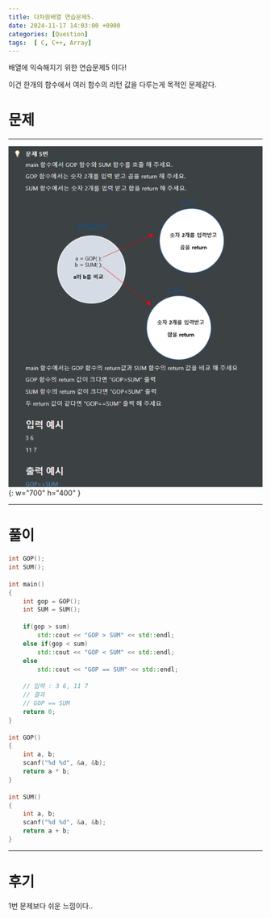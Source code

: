 ```yaml
---
title: 다차원배열 연습문제5.
date: 2024-11-17 14:03:00 +0900
categories: [Question]  
tags:  [ C, C++, Array]
---
```


배열에 익숙해지기 위한 연습문제5 이다!

이건 한개의 함수에서 여러 함수의 리턴 값을 다루는게 목적인 문제같다.

# 문제   
---------------------------------------

![Desktop View](/assets/img/Array5.png){: w="700" h="400" }

---------------------------------------

# 풀이

```c++
int GOP();
int SUM();

int main()
{
    int gop = GOP();
    int SUM = SUM();

    if(gop > sum)
        std::cout << "GOP > SUM" << std::endl;
    else if(gop < sum)
        std::cout << "GOP < SUM" << std::endl;
    else
        std::cout << "GOP == SUM" << std::endl;

    // 입력 : 3 6, 11 7
    // 결과
    // GOP == SUM
    return 0;
}

int GOP()
{
    int a, b;
    scanf("%d %d", &a, &b);
    return a * b;
}

int SUM()
{
    int a, b;
    scanf("%d %d", &a, &b);
    return a + b;
}
```
---------------------------------------

# 후기

1번 문제보다 쉬운 느낌이다..

